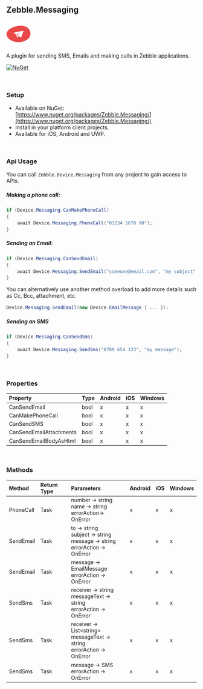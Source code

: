[logo]: https://raw.githubusercontent.com/Geeksltd/Zebble.Messaging/master/Shared/NuGet/Icon.png "Zebble.Messaging"


## Zebble.Messaging

![logo]

A plugin for sending SMS, Emails and making calls in Zebble applications.


[![NuGet](https://img.shields.io/nuget/v/Zebble.Messaging.svg?label=NuGet)](https://www.nuget.org/packages/Zebble.Messaging/)


<br>


### Setup
* Available on NuGet: [https://www.nuget.org/packages/Zebble.Messaging/](https://www.nuget.org/packages/Zebble.Messaging/)
* Install in your platform client projects.
* Available for iOS, Android and UWP.
<br>


### Api Usage

You can call `Zebble.Device.Messaging` from any project to gain access to APIs.

##### Making a phone call:
```csharp
if (Device.Messaging.CanMakePhoneCall)
{
    await Device.Messaging.PhoneCall("01234 5678 90");
}
```
##### Sending an Email:
```csharp
if (Device.Messaging.CanSendEmail)
{
    await Device.Messaging.SendEmail("someone@email.com", "my subject", "my body...");
}
```
You can alternatively use another method overload to add more details such as Cc, Bcc, attachment, etc.
```csharp
Device.Messaging.SendEmail(new Device.EmailMessage { ... });
```
##### Sending an SMS
```csharp
if (Device.Messaging.CanSendSms)
{
    await Device.Messaging.SendSms("0789 654 123", "my message");
}
```
<br>


### Properties
| Property     | Type         | Android | iOS | Windows |
| :----------- | :----------- | :------ | :-- | :------ |
| CanSendEmail           | bool          | x       | x   | x       |
| CanMakePhoneCall           | bool          | x       | x   | x       |
| CanSendSMS           | bool          | x       | x   | x       |
| CanSendEmailAttachments           | bool          | x       | x   | x       |
| CanSendEmailBodyAsHtml           | bool          | x       | x   | x       |

<br>

### Methods
| Method       | Return Type  | Parameters                          | Android | iOS | Windows |
| :----------- | :----------- | :-----------                        | :------ | :-- | :------ |
| PhoneCall         | Task | number -> string<br> name -> string<br> errorAction-> OnError| x       | x   | x       |
| SendEmail         | Task | to -> string<br> subject -> string<br> message -> string<br> errorAction -> OnError| x       | x   | x       |
| SendEmail         | Task | message -> EmailMessage<br> errorAction -> OnError| x       | x   | x       |
| SendSms         | Task | receiver -> string<br> messageText -> string<br> errorAction -> OnError| x       | x   | x       |
| SendSms         | Task | receiver -> List<string&gt;<br> messageText -> string<br> errorAction -> OnError| x       | x   | x       |
| SendSms         | Task | message -> SMS<br> errorAction -> OnError| x       | x   | x       |
